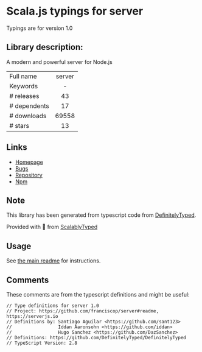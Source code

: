 
# Scala.js typings for server

Typings are for version 1.0

## Library description:
A modern and powerful server for Node.js

|                    |                 |
| ------------------ | :-------------: |
| Full name          | server |
| Keywords           | - |
| # releases         | 43 |
| # dependents       | 17 |
| # downloads        | 69558 |
| # stars            | 13 |

## Links
- [Homepage](https://serverjs.io/)
- [Bugs](https://github.com/franciscop/server/issues)
- [Repository](https://github.com/franciscop/server)
- [Npm](https://www.npmjs.com/package/server)
    


## Note
This library has been generated from typescript code from [DefinitelyTyped](https://definitelytyped.org).

Provided with :purple_heart: from [ScalablyTyped](https://github.com/oyvindberg/ScalablyTyped)

## Usage
See [the main readme](../../readme.md) for instructions.

## Comments

These comments are from the typescript definitions and might be useful:
```
// Type definitions for server 1.0
// Project: https://github.com/franciscop/server#readme, https://serverjs.io
// Definitions by: Santiago Aguilar <https://github.com/sant123>
//                 Iddan Aaronsohn <https://github.com/iddan>
//                 Hugo Sanchez <https://github.com/DazSanchez>
// Definitions: https://github.com/DefinitelyTyped/DefinitelyTyped
// TypeScript Version: 2.8

```

